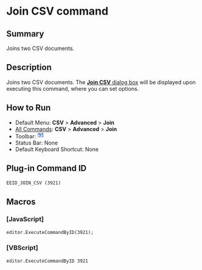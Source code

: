# Join CSV command

## Summary

Joins two CSV documents.

## Description

Joins two CSV documents. The [**Join CSV** dialog box](../../dlg/join_csv/index)
will be displayed upon executing this command, where you can set options.

## How to Run

- Default Menu: **CSV** \> **Advanced** \> **Join**
- [All Commands](../tools/all_commands): **CSV** \> **Advanced** \> **Join**
- Toolbar: ![](../../images/join_csv.png)
- Status Bar: None
- Default Keyboard Shortcut: None

## Plug-in Command ID

```
EEID_JOIN_CSV (3921)
```

## Macros

### \[JavaScript\]

```
editor.ExecuteCommandByID(3921);
```

### \[VBScript\]

```
editor.ExecuteCommandByID 3921
```
